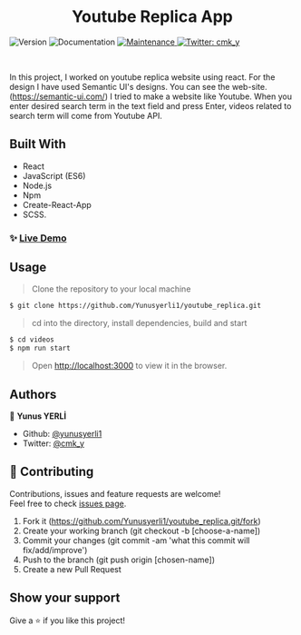 <h1 align="center">Youtube Replica App </h1>
<p>
  <img alt="Version" src="https://img.shields.io/badge/version-1.0.0-blue.svg?cacheSeconds=2592000" />
  <a hraef="https://github.com/yunusyerli1/youtube_replica/edit/master/README.md" target="_blank">
    <img alt="Documentation" src="https://img.shields.io/badge/documentation-yes-brightgreen.svg" />
  </a>
  <a href="https://github.com/yunusyerli1/youtube_replica" target="_blank">
    <img alt="Maintenance" src="https://img.shields.io/badge/Maintained%3F-yes-green.svg" />
  </a>
  <a href="https://twitter.com/cmk_y" target="_blank">
    <img alt="Twitter: cmk_y" src="https://img.shields.io/twitter/url?style=social&url=https%3A%2F%2Ftwitter.com%2Fcmk_y" />
  </a>
</p>


<br>



In this project, I worked on youtube replica website using react. For the design I have used Semantic UI's designs. You can see the web-site. (https://semantic-ui.com/) I tried to make a website like Youtube. When you enter desired search term in the text field and press Enter, videos related to search term will come from Youtube API. 



## Built With

- React
- JavaScript (ES6)
- Node.js
- Npm
- Create-React-App
- SCSS.

### ✨ [Live Demo](https://youtube-repliaca-yerli.herokuapp.com/)

## Usage

> Clone the repository to your local machine

```sh
$ git clone https://github.com/Yunusyerli1/youtube_replica.git
```

> cd into the directory, install dependencies, build and start 

```sh
$ cd videos
$ npm run start
```

> Open [http://localhost:3000](http://localhost:3000) to view it in the browser.

## Authors

👤 **Yunus YERLİ**

- Github: [@yunusyerli1](https://github.com/Yunusyerli1)
- Twitter: [@cmk_y](https://twitter.com/cmk_y)

## 🤝 Contributing

Contributions, issues and feature requests are welcome!<br />Feel free to check [issues page](https://github.com/Yunusyerli1/youtube_replica/issues).

1. Fork it (https://github.com/Yunusyerli1/youtube_replica.git/fork)
2. Create your working branch (git checkout -b [choose-a-name])
3. Commit your changes (git commit -am 'what this commit will fix/add/improve')
4. Push to the branch (git push origin [chosen-name])
5. Create a new Pull Request

## Show your support

Give a ⭐️ if you like this project!

